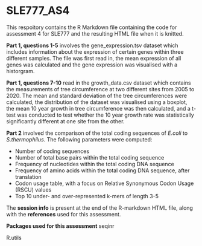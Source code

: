 # SLE777_AS4
This respoitory contains the R Markdown file containing the code for assessment 4 for SLE777 and the resulting HTML file when it is knitted. 

**Part 1, questions 1-5** involves the gene_expression.tsv dataset which includes information about the expression of certain genes within three different samples. The file was first read in, the mean expression of all genes was calculated and the gene expression was visualised with a historgram. 

**Part 1, questions 7-10** read in the growth_data.csv dataset which contains the measurements of tree circumference at two different sites from 2005 to 2020. The mean and standard deviation of the tree circumferences were calculated, the distribution of the dataset was visualised using a boxplot, the mean 10 year growth in tree circumference was then calculated, and a t-test was conducted to test whether the 10 year growth rate was statistically significantly different at one site from the other. 

**Part 2** involved the comparison of the total coding sequences of *E.coli* to *S.thermophilus*. The following parameters were computed:
- Number of coding sequences
- Number of total base pairs within the total coding sequence
- Frequency of nucleotides within the total coding DNA sequence
- Frequency of amino acids within the total coding DNA sequence, after translation
- Codon usage table, with a focus on Relative Synonymous Codon Usage (RSCU) values
- Top 10 under- and over-represented k-mers of length 3-5

The **session info** is present at the end of the R-markdown HTML file, along with the **references** used for this assessment. 

**Packages used for this assessment**
seqinr 


R.utils
